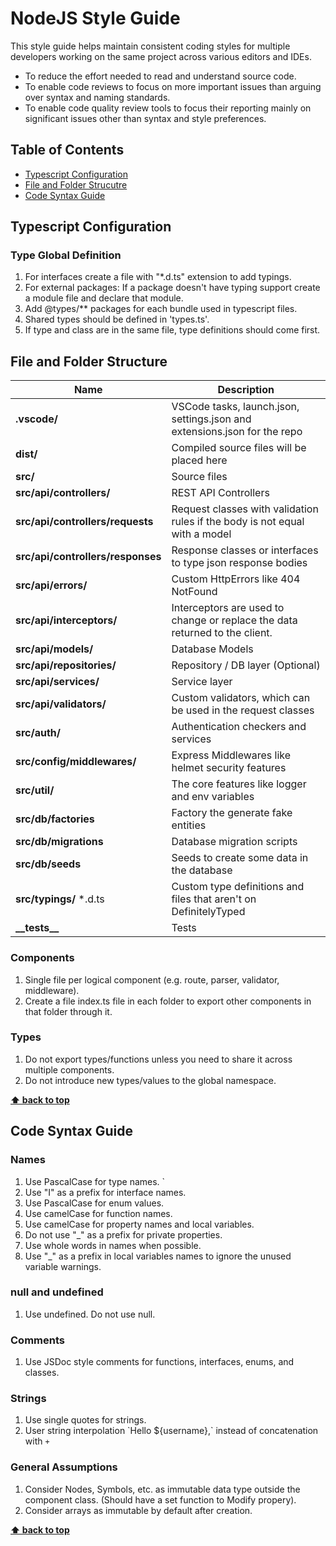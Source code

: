 <!--
Recomended Node.js Code Style Guide Lines
Authur: Arslan Ismail [AI] (arslanismail840@gmail.com)
-->

# NodeJS Style Guide

This style guide helps maintain consistent coding styles for multiple developers working on the same project across various editors and IDEs.

- To reduce the effort needed to read and understand source code.
- To enable code reviews to focus on more important issues than arguing over syntax and naming standards.
- To enable code quality review tools to focus their reporting mainly on significant issues other than syntax and style preferences.

## Table of Contents

- [Typescript Configuration](#typescript-configuration)
- [File and Folder Strucutre](#file-and-folder-structure)
- [Code Syntax Guide](#code-syntax-guide)

## Typescript Configuration

### Type Global Definition

1. For interfaces create a file with "\*.d.ts" extension to add typings.
2. For external packages: If a package doesn't have typing support create a module file and declare that module.
3. Add @types/\*\* packages for each bundle used in typescript files.
4. Shared types should be defined in 'types.ts'.
5. If type and class are in the same file, type definitions should come first.

## File and Folder Structure

| Name                              | Description                                                                 |
| --------------------------------- | --------------------------------------------------------------------------- |
| **.vscode/**                      | VSCode tasks, launch.json, settings.json and extensions.json for the repo   |
| **dist/**                         | Compiled source files will be placed here                                   |
| **src/**                          | Source files                                                                |
| **src/api/controllers/**          | REST API Controllers                                                        |
| **src/api/controllers/requests**  | Request classes with validation rules if the body is not equal with a model |
| **src/api/controllers/responses** | Response classes or interfaces to type json response bodies                 |
| **src/api/errors/**               | Custom HttpErrors like 404 NotFound                                         |
| **src/api/interceptors/**         | Interceptors are used to change or replace the data returned to the client. |
| **src/api/models/**               | Database Models                                                             |
| **src/api/repositories/**         | Repository / DB layer (Optional)                                            |
| **src/api/services/**             | Service layer                                                               |
| **src/api/validators/**           | Custom validators, which can be used in the request classes                 |
| **src/auth/**                     | Authentication checkers and services                                        |
| **src/config/middlewares/**       | Express Middlewares like helmet security features                           |
| **src/util/**                     | The core features like logger and env variables                             |
| **src/db/factories**              | Factory the generate fake entities                                          |
| **src/db/migrations**             | Database migration scripts                                                  |
| **src/db/seeds**                  | Seeds to create some data in the database                                   |
| **src/typings/** \*.d.ts          | Custom type definitions and files that aren't on DefinitelyTyped            |
| **\_\_tests\_\_**                 | Tests                                                                       |

### Components

1. Single file per logical component (e.g. route, parser, validator, middleware).
2. Create a file index.ts file in each folder to export other components in that folder through it.

### Types

1. Do not export types/functions unless you need to share it across multiple components.
2. Do not introduce new types/values to the global namespace.

**[⬆ back to top](#table-of-contents)**

## Code Syntax Guide

### Names

1. Use PascalCase for type names. `
2. Use "I" as a prefix for interface names.
3. Use PascalCase for enum values.
4. Use camelCase for function names.
5. Use camelCase for property names and local variables.
6. Do not use "\_" as a prefix for private properties.
7. Use whole words in names when possible.
8. Use "\_" as a prefix in local variables names to ignore the unused variable warnings.

### null and undefined

1. Use undefined. Do not use null.

### Comments

1. Use JSDoc style comments for functions, interfaces, enums, and classes.

### Strings

1. Use single quotes for strings.
2. User string interpolation \`Hello \${username},\` instead of concatenation with `+`

### General Assumptions

1. Consider Nodes, Symbols, etc. as immutable data type outside the component class. (Should have a set function to Modify propery).
1. Consider arrays as immutable by default after creation.

**[⬆ back to top](#table-of-contents)**
